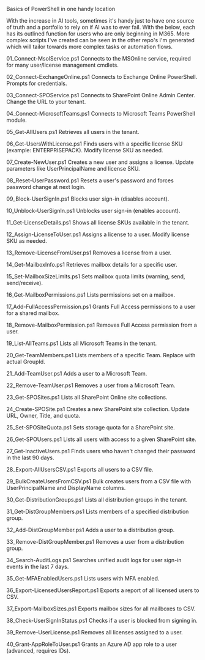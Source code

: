 Basics of PowerShell in one handy location

With the increase in AI tools, sometimes it's handy just to have one source of truth and a portfolio to rely on if AI was to ever fail.
With the below, each has its outlined function for users who are only beginning in M365.
More complex scripts I've created can be seen in the other repo's I'm generated which will tailor towards more complex tasks or automation flows.

01_Connect-MsolService.ps1
Connects to the MSOnline service, required for many user/license management cmdlets.

02_Connect-ExchangeOnline.ps1
Connects to Exchange Online PowerShell. Prompts for credentials.

03_Connect-SPOService.ps1
Connects to SharePoint Online Admin Center. Change the URL to your tenant.

04_Connect-MicrosoftTeams.ps1
Connects to Microsoft Teams PowerShell module.

05_Get-AllUsers.ps1
Retrieves all users in the tenant.

06_Get-UsersWithLicense.ps1
Finds users with a specific license SKU (example: ENTERPRISEPACK). Modify license SKU as needed.

07_Create-NewUser.ps1
Creates a new user and assigns a license. Update parameters like UserPrincipalName and license SKU.

08_Reset-UserPassword.ps1
Resets a user's password and forces password change at next login.

09_Block-UserSignIn.ps1
Blocks user sign-in (disables account).

10_Unblock-UserSignIn.ps1
Unblocks user sign-in (enables account).

11_Get-LicenseDetails.ps1
Shows all license SKUs available in the tenant.

12_Assign-LicenseToUser.ps1
Assigns a license to a user. Modify license SKU as needed.

13_Remove-LicenseFromUser.ps1
Removes a license from a user.

14_Get-MailboxInfo.ps1
Retrieves mailbox details for a specific user.

15_Set-MailboxSizeLimits.ps1
Sets mailbox quota limits (warning, send, send/receive).

16_Get-MailboxPermissions.ps1
Lists permissions set on a mailbox.

17_Add-FullAccessPermission.ps1
Grants Full Access permissions to a user for a shared mailbox.

18_Remove-MailboxPermission.ps1
Removes Full Access permission from a user.

19_List-AllTeams.ps1
Lists all Microsoft Teams in the tenant.

20_Get-TeamMembers.ps1
Lists members of a specific Team. Replace <GroupId> with actual GroupId.

21_Add-TeamUser.ps1
Adds a user to a Microsoft Team.

22_Remove-TeamUser.ps1
Removes a user from a Microsoft Team.

23_Get-SPOSites.ps1
Lists all SharePoint Online site collections.

24_Create-SPOSite.ps1
Creates a new SharePoint site collection. Update URL, Owner, Title, and quota.

25_Set-SPOSiteQuota.ps1
Sets storage quota for a SharePoint site.

26_Get-SPOUsers.ps1
Lists all users with access to a given SharePoint site.

27_Get-InactiveUsers.ps1
Finds users who haven't changed their password in the last 90 days.

28_Export-AllUsersCSV.ps1
Exports all users to a CSV file.

29_BulkCreateUsersFromCSV.ps1
Bulk creates users from a CSV file with UserPrincipalName and DisplayName columns.

30_Get-DistributionGroups.ps1
Lists all distribution groups in the tenant.

31_Get-DistGroupMembers.ps1
Lists members of a specified distribution group.

32_Add-DistGroupMember.ps1
Adds a user to a distribution group.

33_Remove-DistGroupMember.ps1
Removes a user from a distribution group.

34_Search-AuditLogs.ps1
Searches unified audit logs for user sign-in events in the last 7 days.

35_Get-MFAEnabledUsers.ps1
Lists users with MFA enabled.

36_Export-LicensedUsersReport.ps1
Exports a report of all licensed users to CSV.

37_Export-MailboxSizes.ps1
Exports mailbox sizes for all mailboxes to CSV.

38_Check-UserSignInStatus.ps1
Checks if a user is blocked from signing in.

39_Remove-UserLicense.ps1
Removes all licenses assigned to a user.

40_Grant-AppRoleToUser.ps1
Grants an Azure AD app role to a user (advanced, requires IDs).
